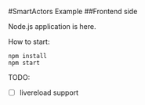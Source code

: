 #SmartActors Example
##Frontend side

Node.js application is here.

How to start:

```
npm install
npm start
```

TODO:

- [ ] livereload support
